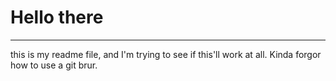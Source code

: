 # Hello there
---
this is my readme file, and I'm trying to see if this'll work at all. Kinda forgor how to use a git brur.
